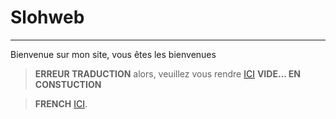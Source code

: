 # Slohweb
---
Bienvenue sur mon site, vous êtes les bienvenues
> **ERREUR TRADUCTION** alors, veuillez vous rendre    [ICI](https://crowdin.com/project/slohweb)
> **VIDE... EN CONSTUCTION**

> **FRENCH** [ICI](index.md). 
